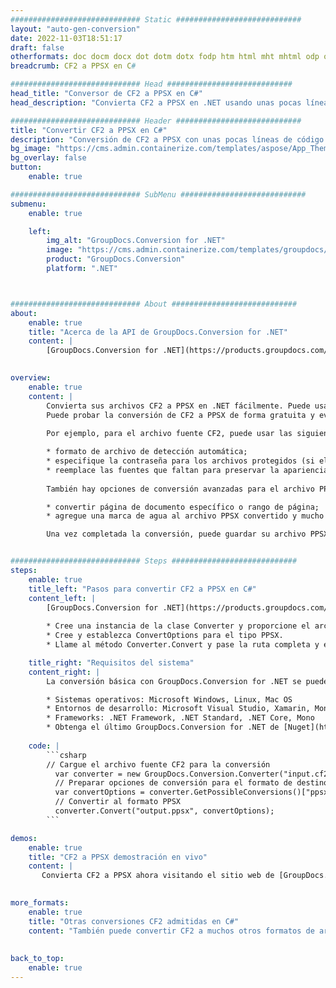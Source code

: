 ```yaml
---
############################# Static ############################
layout: "auto-gen-conversion"
date: 2022-11-03T18:51:17
draft: false
otherformats: doc docm docx dot dotm dotx fodp htm html mht mhtml odp odt otp pot potm potx pps ppsm ppsx ppt pptm pptx rtf
breadcrumb: CF2 a PPSX en C#

############################# Head ############################
head_title: "Conversor de CF2 a PPSX en C#"
head_description: "Convierta CF2 a PPSX en .NET usando unas pocas líneas de código. Utilice la API de conversión de documentos de GroupDocs para convertir más de 160 formatos de archivo."

############################# Header ############################
title: "Convertir CF2 a PPSX en C#"
description: "Conversión de CF2 a PPSX con unas pocas líneas de código .NET"
bg_image: "https://cms.admin.containerize.com/templates/aspose/App_Themes/V3/images/bg/header1.png"
bg_overlay: false
button:
    enable: true

############################# SubMenu ############################
submenu:
    enable: true

    left:
        img_alt: "GroupDocs.Conversion for .NET"
        image: "https://cms.admin.containerize.com/templates/groupdocs/images/product-logos/90x90-noborder/groupdocs-conversion-net.png"
        product: "GroupDocs.Conversion"
        platform: ".NET"



############################# About ############################
about:
    enable: true
    title: "Acerca de la API de GroupDocs.Conversion for .NET"
    content: |
        [GroupDocs.Conversion for .NET](https://products.groupdocs.com/conversion/net/) se puede usar para convertir Microsoft Word, Excel, PowerPoint, PDF, Visio y otros formatos. GroupDocs.Conversion es una API independiente que es adecuada para sistemas internos y de back-end donde se requiere un alto rendimiento. No depende de ningún software como Microsoft u Open Office.
    

overview:
    enable: true
    content: |
        Convierta sus archivos CF2 a PPSX en .NET fácilmente. Puede usar solo un par de líneas de código C# en cualquier plataforma de su elección, como Windows, Linux, macOS.
        Puede probar la conversión de CF2 a PPSX de forma gratuita y evaluar la calidad de los resultados de la conversión. Junto con los escenarios de conversión de archivos simples, puede probar opciones más avanzadas para cargar el archivo de origen CF2 y para guardar el resultado de salida PPSX. 
        
        Por ejemplo, para el archivo fuente CF2, puede usar las siguientes opciones de carga:

        * formato de archivo de detección automática;
        * especifique la contraseña para los archivos protegidos (si el formato de archivo lo admite);
        * reemplace las fuentes que faltan para preservar la apariencia del documento.
        
        También hay opciones de conversión avanzadas para el archivo PPSX:

        * convertir página de documento específico o rango de página;
        * agregue una marca de agua al archivo PPSX convertido y mucho más.

        Una vez completada la conversión, puede guardar su archivo PPSX en la ruta del archivo local o en cualquier almacenamiento de terceros como FTP, Amazon S3, Google Drive, Dropbox, etc. Tenga en cuenta que para convertir CF2 a PPSX no es necesario instalar ningún software adicional, como MS Office, Open Office, Adobe Acrobat Reader, etc.


############################# Steps ############################
steps:
    enable: true
    title_left: "Pasos para convertir CF2 a PPSX en C#"
    content_left: |
        [GroupDocs.Conversion for .NET](https://products.groupdocs.com/conversion/net/) facilita a los desarrolladores convertir un archivo CF2 a PPSX con unas pocas líneas de código.
        
        * Cree una instancia de la clase Converter y proporcione el archivo CF2 con la ruta completa
        * Cree y establezca ConvertOptions para el tipo PPSX.
        * Llame al método Converter.Convert y pase la ruta completa y el formato (PPSX) como parámetro

    title_right: "Requisitos del sistema"
    content_right: |
        La conversión básica con GroupDocs.Conversion for .NET se puede realizar en unos pocos pasos simples. Nuestras API son compatibles con todas las principales plataformas y sistemas operativos. Antes de ejecutar el código a continuación, asegúrese de tener instalados los siguientes requisitos previos en su sistema.

        * Sistemas operativos: Microsoft Windows, Linux, Mac OS
        * Entornos de desarrollo: Microsoft Visual Studio, Xamarin, MonoDevelop
        * Frameworks: .NET Framework, .NET Standard, .NET Core, Mono
        * Obtenga el último GroupDocs.Conversion for .NET de [Nuget](https://www.nuget.org/packages/groupdocs.conversion)
         
    code: |
        ```csharp    
        // Cargue el archivo fuente CF2 para la conversión
          var converter = new GroupDocs.Conversion.Converter("input.cf2");
          // Preparar opciones de conversión para el formato de destino PPSX
          var convertOptions = converter.GetPossibleConversions()["ppsx"].ConvertOptions;
          // Convertir al formato PPSX
          converter.Convert("output.ppsx", convertOptions);
        ```

demos:
    enable: true
    title: "CF2 a PPSX demostración en vivo"
    content: |
       Convierta CF2 a PPSX ahora visitando el sitio web de [GroupDocs.Conversion App](https://products.groupdocs.app/conversion/family). La demostración en línea tiene las siguientes ventajas
          

more_formats:
    enable: true
    title: "Otras conversiones CF2 admitidas en C#"
    content: "También puede convertir CF2 a muchos otros formatos de archivo. Consulte la lista a continuación."
       
       
back_to_top:
    enable: true
---
```

